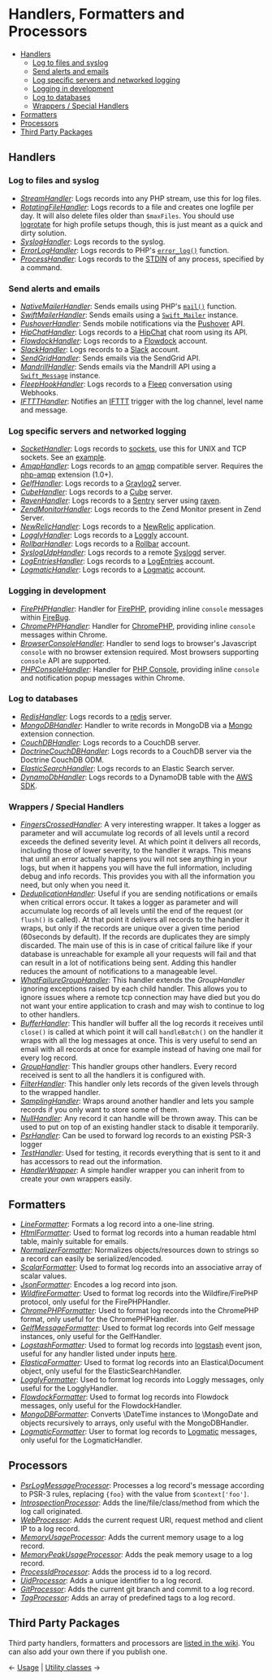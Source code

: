 # Handlers, Formatters and Processors

- [Handlers](#handlers)
  - [Log to files and syslog](#log-to-files-and-syslog)
  - [Send alerts and emails](#send-alerts-and-emails)
  - [Log specific servers and networked logging](#log-specific-servers-and-networked-logging)
  - [Logging in development](#logging-in-development)
  - [Log to databases](#log-to-databases)
  - [Wrappers / Special Handlers](#wrappers--special-handlers)
- [Formatters](#formatters)
- [Processors](#processors)
- [Third Party Packages](#third-party-packages)

## Handlers

### Log to files and syslog

- [_StreamHandler_](../src/Monolog/Handler/StreamHandler.php): Logs records into any PHP stream, use this for log files.
- [_RotatingFileHandler_](../src/Monolog/Handler/RotatingFileHandler.php): Logs records to a file and creates one logfile per day.
  It will also delete files older than `$maxFiles`. You should use
  [logrotate](http://linuxcommand.org/man_pages/logrotate8.html) for high profile
  setups though, this is just meant as a quick and dirty solution.
- [_SyslogHandler_](../src/Monolog/Handler/SyslogHandler.php): Logs records to the syslog.
- [_ErrorLogHandler_](../src/Monolog/Handler/ErrorLogHandler.php): Logs records to PHP's
  [`error_log()`](http://docs.php.net/manual/en/function.error-log.php) function.
- [_ProcessHandler_](../src/Monolog/Handler/ProcessHandler.php): Logs records to the [STDIN](https://en.wikipedia.org/wiki/Standard_streams#Standard_input_.28stdin.29) of any process, specified by a command.

### Send alerts and emails

- [_NativeMailerHandler_](../src/Monolog/Handler/NativeMailerHandler.php): Sends emails using PHP's
  [`mail()`](http://php.net/manual/en/function.mail.php) function.
- [_SwiftMailerHandler_](../src/Monolog/Handler/SwiftMailerHandler.php): Sends emails using a [`Swift_Mailer`](http://swiftmailer.org/) instance.
- [_PushoverHandler_](../src/Monolog/Handler/PushoverHandler.php): Sends mobile notifications via the [Pushover](https://www.pushover.net/) API.
- [_HipChatHandler_](../src/Monolog/Handler/HipChatHandler.php): Logs records to a [HipChat](http://hipchat.com) chat room using its API.
- [_FlowdockHandler_](../src/Monolog/Handler/FlowdockHandler.php): Logs records to a [Flowdock](https://www.flowdock.com/) account.
- [_SlackHandler_](../src/Monolog/Handler/SlackHandler.php): Logs records to a [Slack](https://www.slack.com/) account.
- [_SendGridHandler_](../src/Monolog/Handler/SendGridHandler.php): Sends emails via the SendGrid API.
- [_MandrillHandler_](../src/Monolog/Handler/MandrillHandler.php): Sends emails via the Mandrill API using a [`Swift_Message`](http://swiftmailer.org/) instance.
- [_FleepHookHandler_](../src/Monolog/Handler/FleepHookHandler.php): Logs records to a [Fleep](https://fleep.io/) conversation using Webhooks.
- [_IFTTTHandler_](../src/Monolog/Handler/IFTTTHandler.php): Notifies an [IFTTT](https://ifttt.com/maker) trigger with the log channel, level name and message.

### Log specific servers and networked logging

- [_SocketHandler_](../src/Monolog/Handler/SocketHandler.php): Logs records to [sockets](http://php.net/fsockopen), use this
  for UNIX and TCP sockets. See an [example](sockets.md).
- [_AmqpHandler_](../src/Monolog/Handler/AmqpHandler.php): Logs records to an [amqp](http://www.amqp.org/) compatible
  server. Requires the [php-amqp](http://pecl.php.net/package/amqp) extension (1.0+).
- [_GelfHandler_](../src/Monolog/Handler/GelfHandler.php): Logs records to a [Graylog2](http://www.graylog2.org) server.
- [_CubeHandler_](../src/Monolog/Handler/CubeHandler.php): Logs records to a [Cube](http://square.github.com/cube/) server.
- [_RavenHandler_](../src/Monolog/Handler/RavenHandler.php): Logs records to a [Sentry](http://getsentry.com/) server using
  [raven](https://packagist.org/packages/raven/raven).
- [_ZendMonitorHandler_](../src/Monolog/Handler/ZendMonitorHandler.php): Logs records to the Zend Monitor present in Zend Server.
- [_NewRelicHandler_](../src/Monolog/Handler/NewRelicHandler.php): Logs records to a [NewRelic](http://newrelic.com/) application.
- [_LogglyHandler_](../src/Monolog/Handler/LogglyHandler.php): Logs records to a [Loggly](http://www.loggly.com/) account.
- [_RollbarHandler_](../src/Monolog/Handler/RollbarHandler.php): Logs records to a [Rollbar](https://rollbar.com/) account.
- [_SyslogUdpHandler_](../src/Monolog/Handler/SyslogUdpHandler.php): Logs records to a remote [Syslogd](http://www.rsyslog.com/) server.
- [_LogEntriesHandler_](../src/Monolog/Handler/LogEntriesHandler.php): Logs records to a [LogEntries](http://logentries.com/) account.
- [_LogmaticHandler_](../src/Monolog/Handler/LogmaticHandler.php): Logs records to a [Logmatic](http://logmatic.io/) account.

### Logging in development

- [_FirePHPHandler_](../src/Monolog/Handler/FirePHPHandler.php): Handler for [FirePHP](http://www.firephp.org/), providing
  inline `console` messages within [FireBug](http://getfirebug.com/).
- [_ChromePHPHandler_](../src/Monolog/Handler/ChromePHPHandler.php): Handler for [ChromePHP](http://www.chromephp.com/), providing
  inline `console` messages within Chrome.
- [_BrowserConsoleHandler_](../src/Monolog/Handler/BrowserConsoleHandler.php): Handler to send logs to browser's Javascript `console` with
  no browser extension required. Most browsers supporting `console` API are supported.
- [_PHPConsoleHandler_](../src/Monolog/Handler/PHPConsoleHandler.php): Handler for [PHP Console](https://chrome.google.com/webstore/detail/php-console/nfhmhhlpfleoednkpnnnkolmclajemef), providing
  inline `console` and notification popup messages within Chrome.

### Log to databases

- [_RedisHandler_](../src/Monolog/Handler/RedisHandler.php): Logs records to a [redis](http://redis.io) server.
- [_MongoDBHandler_](../src/Monolog/Handler/MongoDBHandler.php): Handler to write records in MongoDB via a
  [Mongo](http://pecl.php.net/package/mongo) extension connection.
- [_CouchDBHandler_](../src/Monolog/Handler/CouchDBHandler.php): Logs records to a CouchDB server.
- [_DoctrineCouchDBHandler_](../src/Monolog/Handler/DoctrineCouchDBHandler.php): Logs records to a CouchDB server via the Doctrine CouchDB ODM.
- [_ElasticSearchHandler_](../src/Monolog/Handler/ElasticSearchHandler.php): Logs records to an Elastic Search server.
- [_DynamoDbHandler_](../src/Monolog/Handler/DynamoDbHandler.php): Logs records to a DynamoDB table with the [AWS SDK](https://github.com/aws/aws-sdk-php).

### Wrappers / Special Handlers

- [_FingersCrossedHandler_](../src/Monolog/Handler/FingersCrossedHandler.php): A very interesting wrapper. It takes a logger as
  parameter and will accumulate log records of all levels until a record
  exceeds the defined severity level. At which point it delivers all records,
  including those of lower severity, to the handler it wraps. This means that
  until an error actually happens you will not see anything in your logs, but
  when it happens you will have the full information, including debug and info
  records. This provides you with all the information you need, but only when
  you need it.
- [_DeduplicationHandler_](../src/Monolog/Handler/DeduplicationHandler.php): Useful if you are sending notifications or emails
  when critical errors occur. It takes a logger as parameter and will
  accumulate log records of all levels until the end of the request (or
  `flush()` is called). At that point it delivers all records to the handler
  it wraps, but only if the records are unique over a given time period
  (60seconds by default). If the records are duplicates they are simply
  discarded. The main use of this is in case of critical failure like if your
  database is unreachable for example all your requests will fail and that
  can result in a lot of notifications being sent. Adding this handler reduces
  the amount of notifications to a manageable level.
- [_WhatFailureGroupHandler_](../src/Monolog/Handler/WhatFailureGroupHandler.php): This handler extends the _GroupHandler_ ignoring
   exceptions raised by each child handler. This allows you to ignore issues
   where a remote tcp connection may have died but you do not want your entire
   application to crash and may wish to continue to log to other handlers.
- [_BufferHandler_](../src/Monolog/Handler/BufferHandler.php): This handler will buffer all the log records it receives
  until `close()` is called at which point it will call `handleBatch()` on the
  handler it wraps with all the log messages at once. This is very useful to
  send an email with all records at once for example instead of having one mail
  for every log record.
- [_GroupHandler_](../src/Monolog/Handler/GroupHandler.php): This handler groups other handlers. Every record received is
  sent to all the handlers it is configured with.
- [_FilterHandler_](../src/Monolog/Handler/FilterHandler.php): This handler only lets records of the given levels through
   to the wrapped handler.
- [_SamplingHandler_](../src/Monolog/Handler/SamplingHandler.php): Wraps around another handler and lets you sample records
   if you only want to store some of them.
- [_NullHandler_](../src/Monolog/Handler/NullHandler.php): Any record it can handle will be thrown away. This can be used
  to put on top of an existing handler stack to disable it temporarily.
- [_PsrHandler_](../src/Monolog/Handler/PsrHandler.php): Can be used to forward log records to an existing PSR-3 logger
- [_TestHandler_](../src/Monolog/Handler/TestHandler.php): Used for testing, it records everything that is sent to it and
  has accessors to read out the information.
- [_HandlerWrapper_](../src/Monolog/Handler/HandlerWrapper.php): A simple handler wrapper you can inherit from to create
 your own wrappers easily.

## Formatters

- [_LineFormatter_](../src/Monolog/Formatter/LineFormatter.php): Formats a log record into a one-line string.
- [_HtmlFormatter_](../src/Monolog/Formatter/HtmlFormatter.php): Used to format log records into a human readable html table, mainly suitable for emails.
- [_NormalizerFormatter_](../src/Monolog/Formatter/NormalizerFormatter.php): Normalizes objects/resources down to strings so a record can easily be serialized/encoded.
- [_ScalarFormatter_](../src/Monolog/Formatter/ScalarFormatter.php): Used to format log records into an associative array of scalar values.
- [_JsonFormatter_](../src/Monolog/Formatter/JsonFormatter.php): Encodes a log record into json.
- [_WildfireFormatter_](../src/Monolog/Formatter/WildfireFormatter.php): Used to format log records into the Wildfire/FirePHP protocol, only useful for the FirePHPHandler.
- [_ChromePHPFormatter_](../src/Monolog/Formatter/ChromePHPFormatter.php): Used to format log records into the ChromePHP format, only useful for the ChromePHPHandler.
- [_GelfMessageFormatter_](../src/Monolog/Formatter/GelfMessageFormatter.php): Used to format log records into Gelf message instances, only useful for the GelfHandler.
- [_LogstashFormatter_](../src/Monolog/Formatter/LogstashFormatter.php): Used to format log records into [logstash](http://logstash.net/) event json, useful for any handler listed under inputs [here](http://logstash.net/docs/latest).
- [_ElasticaFormatter_](../src/Monolog/Formatter/ElasticaFormatter.php): Used to format log records into an Elastica\Document object, only useful for the ElasticSearchHandler.
- [_LogglyFormatter_](../src/Monolog/Formatter/LogglyFormatter.php): Used to format log records into Loggly messages, only useful for the LogglyHandler.
- [_FlowdockFormatter_](../src/Monolog/Formatter/FlowdockFormatter.php): Used to format log records into Flowdock messages, only useful for the FlowdockHandler.
- [_MongoDBFormatter_](../src/Monolog/Formatter/MongoDBFormatter.php): Converts \DateTime instances to \MongoDate and objects recursively to arrays, only useful with the MongoDBHandler.
- [_LogmaticFormatter_](../src/Monolog/Formatter/LogmaticFormatter.php): User to format log records to [Logmatic](http://logmatic.io/) messages, only useful for the LogmaticHandler.

## Processors

- [_PsrLogMessageProcessor_](../src/Monolog/Processor/PsrLogMessageProcessor.php): Processes a log record's message according to PSR-3 rules, replacing `{foo}` with the value from `$context['foo']`.
- [_IntrospectionProcessor_](../src/Monolog/Processor/IntrospectionProcessor.php): Adds the line/file/class/method from which the log call originated.
- [_WebProcessor_](../src/Monolog/Processor/WebProcessor.php): Adds the current request URI, request method and client IP to a log record.
- [_MemoryUsageProcessor_](../src/Monolog/Processor/MemoryUsageProcessor.php): Adds the current memory usage to a log record.
- [_MemoryPeakUsageProcessor_](../src/Monolog/Processor/MemoryPeakUsageProcessor.php): Adds the peak memory usage to a log record.
- [_ProcessIdProcessor_](../src/Monolog/Processor/ProcessIdProcessor.php): Adds the process id to a log record.
- [_UidProcessor_](../src/Monolog/Processor/UidProcessor.php): Adds a unique identifier to a log record.
- [_GitProcessor_](../src/Monolog/Processor/GitProcessor.php): Adds the current git branch and commit to a log record.
- [_TagProcessor_](../src/Monolog/Processor/TagProcessor.php): Adds an array of predefined tags to a log record.

## Third Party Packages

Third party handlers, formatters and processors are
[listed in the wiki](https://github.com/Seldaek/monolog/wiki/Third-Party-Packages). You
can also add your own there if you publish one.

&larr; [Usage](01-usage.md) |  [Utility classes](03-utilities.md) &rarr;
